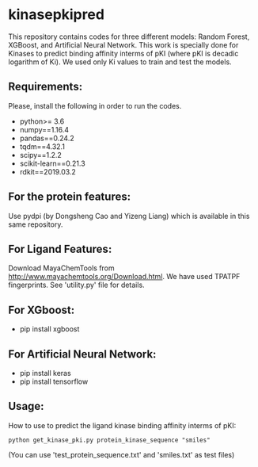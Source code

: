 # kinasepkipred
This repository contains codes for three different models: Random Forest, XGBoost, and Artificial Neural Network. This work is specially done for Kinases to predict binding affinity interms of pKI (where pKI is decadic logarithm of Ki). We used only Ki values to train and test the models.

## Requirements:
Please, install the following in order to run the codes.
* python>= 3.6
* numpy==1.16.4
* pandas==0.24.2
* tqdm==4.32.1
* scipy==1.2.2
* scikit-learn==0.21.3
* rdkit==2019.03.2

## For the protein features:
Use pydpi (by Dongsheng Cao and Yizeng Liang) which is available in this same repository.

## For Ligand Features:
Download MayaChemTools from http://www.mayachemtools.org/Download.html. 
We have used TPATPF fingerprints. See 'utility.py' file for details.

## For XGboost:
* pip install xgboost

## For Artificial Neural Network:

* pip install keras
* pip install tensorflow



## Usage:
How to use to predict the ligand kinase binding affinity interms of pKI:
```
python get_kinase_pki.py protein_kinase_sequence "smiles"
```
(You can use 'test_protein_sequence.txt' and 'smiles.txt' as test files)

